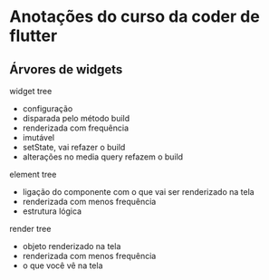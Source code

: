 # Anotações do curso da coder de flutter

## Árvores de widgets
widget tree
- configuração
- disparada pelo método build
- renderizada com frequência
- imutável
- setState, vai refazer o build
- alterações no media query refazem o build

element tree
- ligação do componente com o que vai ser renderizado na tela
- renderizada com menos frequência
- estrutura lógica

render tree
- objeto renderizado na tela
- renderizada com menos frequência
- o que você vê na tela
